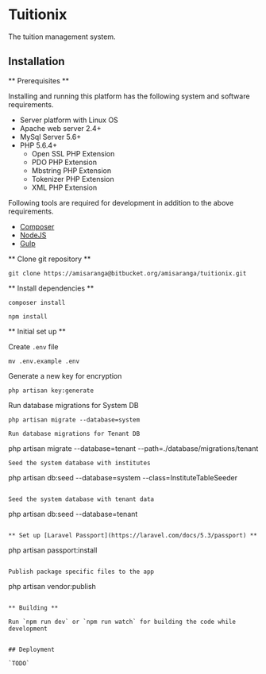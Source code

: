 # Tuitionix

The tuition management system.

## Installation

** Prerequisites **

Installing and running this platform has the following system and software requirements.

 - Server platform with Linux OS
 - Apache web server 2.4+
 - MySql Server 5.6+
 - PHP 5.6.4+
   - Open SSL PHP Extension
   - PDO PHP Extension
   - Mbstring PHP Extension
   - Tokenizer PHP Extension
   - XML PHP Extension

Following tools are required for development in addition to the above requirements.

 - [Composer](https://getcomposer.org)
 - [NodeJS](https://nodejs.org)
 - [Gulp](https://github.com/gulp)

** Clone git repository **

```
git clone https://amisaranga@bitbucket.org/amisaranga/tuitionix.git
```

** Install dependencies **

```
composer install
```
```
npm install
```

** Initial set up **

Create `.env` file
```
mv .env.example .env
```

Generate a new key for encryption
```
php artisan key:generate
```

Run database migrations for System DB
```
php artisan migrate --database=system

Run database migrations for Tenant DB
```
php artisan migrate --database=tenant --path=./database/migrations/tenant
```
Seed the system database with institutes
```
php artisan db:seed --database=system --class=InstituteTableSeeder
```

Seed the system database with tenant data
```
php artisan db:seed --database=tenant
```

** Set up [Laravel Passport](https://laravel.com/docs/5.3/passport) **

```
php artisan passport:install
```

Publish package specific files to the app
```
php artisan vendor:publish
```

** Building **

Run `npm run dev` or `npm run watch` for building the code while development


## Deployment

`TODO`

